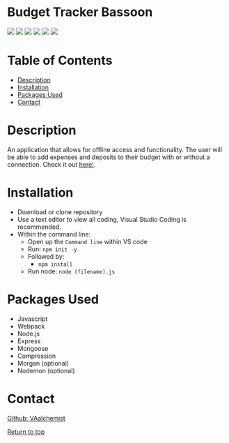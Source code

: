 # Budget Tracker Bassoon

![](https://img.shields.io/badge/PWA-purple.svg)
![](https://img.shields.io/badge/Javascript-yellow.svg)
![](https://img.shields.io/badge/Express-red.svg)
![](https://img.shields.io/badge/Node.js-green.svg)
![](https://img.shields.io/badge/MongoDB-blue.svg)
![](https://img.shields.io/badge/Webpack-orange.svg)


# Table of Contents
* [Description](#description)
* [Installation](#installation)
* [Packages Used](#packages-used)
* [Contact](#contact)


# Description
 An application that allows for offline access and functionality. The user will be able to add expenses and deposits to their budget with or without a connection. Check it out [here!](https://vaalchemist.github.io/budgetBassoon/).


# Installation

* Download or clone repository
* Use a text editor to view all coding, Visual Studio Coding is recommended.
* Within the command line:
   * Open up the <code>Command line</code> within VS code
   * Run: <code>npm init -y</code>
   * Followed by: 
       * <code>npm install</code>
   * Run node: <code>node (filename).js</code>


# Packages Used
  * Javascript
  * Webpack
  * Node.js
  * Express
  * Mongoose
  * Compression
  * Morgan (optional)
  * Nodemon (optional)
 
# Contact
<a href="https://github.com/VAalchemist">Github: VAalchemist</a>




[Return to top](#budget-tracker-bassoon)